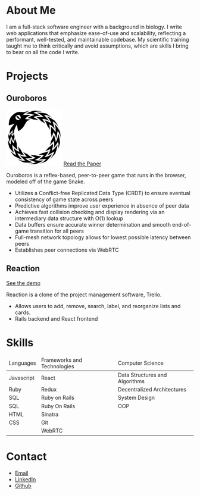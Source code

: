 <h1 id="about">About Me</h1>
<section class="about">
  <p>I am a full-stack software engineer with a background in biology. I write web applications that emphasize ease-of-use and scalability, reflecting a performant, well-tested, and maintainable codebase. My scientific training taught me to think critically and avoid assumptions, which are skills I bring to bear on all the code I write.</p>
</section>

<h1 id="projects">Projects</h1>
<section class="projects">
  <section class="project">
    <aside>
      <h2>Ouroboros</h2>
      <a class='logo' href="https://ouroboros-game.herokuapp.com"><img src="assets/images/logo.svg" alt="ouroboros logo" width="150px"></a>
      <a class="content-btn" href="https://ouroboros-game.herokuapp.com/about">Read the Paper</a>
    </aside>
    <section class="desc">
      <p>Ouroboros is a reflex-based, peer-to-peer game that runs in the browser, modeled off of the game Snake.</p>
        <ul>
          <li>Utilizes a Conflict-free Replicated Data Type (CRDT) to ensure eventual consistency of game state across peers</li>
          <li>Predictive algorithms improve user experience in absence of peer data</li>
          <li>Achieves fast collision checking and display rendering via an intermediary data structure with O(1) lookup</li>
          <li>Data buffers ensure accurate winner determination and smooth end-of-game transition for all peers</li>
          <li>Full-mesh network topology allows for lowest possible latency between peers</li>
          <li>Establishes peer connections via WebRTC</li>
        </ul>
    </section>
  </section>
  <section class="project">
    <aside>
      <h2>Reaction</h2>
      <a class="content-btn" href="https://reaction-trello-clone.herokuapp.com/">See the demo</a>
    </aside>
    <section class="desc">
      <p>Reaction is a clone of the project management software, Trello.</p>
      <ul>
          <li>Allows users to add, remove, search, label, and reorganize lists and cards.</li>
          <li>Rails backend and React frontend</li>
      </ul>
    </section>
  </section>
</section>
<h1 id="skills">Skills</h1>
<section class="skills">
  <table>
    <thead>
      <tr>
        <td>Languages</td>
        <td>Frameworks and Technologies</td>
        <td>Computer Science</td>
      </tr>
    </thead>
    <tbody>
      <tr>
        <td>Javascript</td>
        <td>React</td>
        <td>Data Structures and Algorithms</td>
      </tr>
      <tr>
        <td>Ruby</td>
        <td>Redux</td>
        <td>Decentralized Architectures</td>
      </tr>
      <tr>
        <td>SQL</td>
        <td>Ruby on Rails</td>
        <td>System Design</td>
      </tr>
      <tr>
        <td>SQL</td>
        <td>Ruby On Rails</td>
        <td>OOP</td>
      </tr>
      <tr>
        <td>HTML</td>
        <td>Sinatra</td>
        <td></td>
      </tr>
      <tr>
        <td>CSS</td>
        <td>Git</td>
        <td></td>
      </tr>
      <tr>
        <td></td>
        <td>WebRTC</td>
        <td></td>
      </tr>
    </tbody>
  </table>
</section>
<h1 id="contact">Contact</h1>
<section class="contact">
  <ul>
    <li><a href="mailto:grant.davis.reed@gmail.com">Email</a></li>
    <li><a href="https://linkedin.com/in/grant-d-reed">LinkedIn</a></li>
    <li><a href="https://github.com/grantdreed">Github</a></li>
  </ul>
</section>



